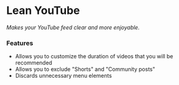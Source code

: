 # Lean YouTube
*Makes your YouTube feed clear and more enjoyable.*

### Features
- Allows you to customize the duration of videos that you will be recommended
- Allows you to exclude "Shorts" and "Community posts"
- Discards unnecessary menu elements
